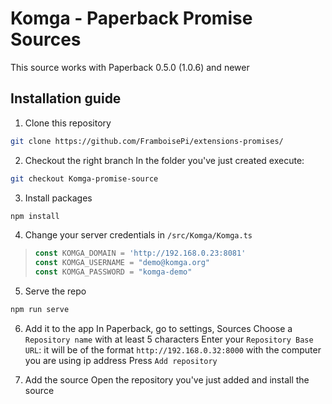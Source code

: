 # Komga - Paperback Promise Sources

This source works with Paperback 0.5.0 (1.0.6) and newer

## Installation guide

1. Clone this repository
```bash
git clone https://github.com/FramboisePi/extensions-promises/
```

2. Checkout the right branch
In the folder you've just created execute:
```bash
git checkout Komga-promise-source
```

3. Install packages
```bash
npm install
```

4. Change your server credentials in `/src/Komga/Komga.ts`
> ```js
> const KOMGA_DOMAIN = 'http://192.168.0.23:8081'
> const KOMGA_USERNAME = "demo@komga.org"
> const KOMGA_PASSWORD = "komga-demo"
> ```

5. Serve the repo
```bash
npm run serve
```

6. Add it to the app
In Paperback, go to settings, Sources
Choose a `Repository name` with at least 5 characters
Enter your `Repository Base URL`: it will be of the format `http://192.168.0.32:8000` with the computer you are using ip address
Press `Add repository`

7. Add the source
Open the repository you've just added and install the source
